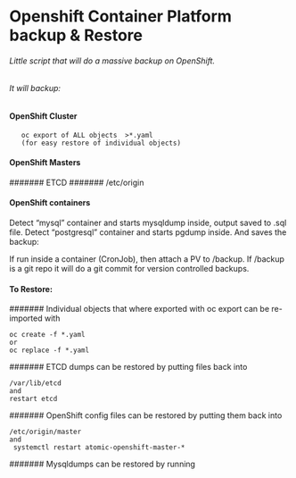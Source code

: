# Openshift Container Platform backup & Restore
 
###### Little script that will do a massive backup on OpenShift.
###### It will backup:

#### OpenShift Cluster

```
   oc export of ALL objects  >*.yaml
   (for easy restore of individual objects)
````

#### OpenShift Masters

####### ETCD
####### /etc/origin

#### OpenShift containers
Detect “mysql” container and starts mysqldump inside,
output saved to .sql file.
Detect “postgresql” container and starts pgdump inside.
And saves the backup:

If run inside a container (CronJob), then attach a PV to /backup.
If /backup is a git repo it will do a git commit for version controlled backups.

#### To Restore:

####### Individual objects that where exported with oc export can be re-imported with 
```
oc create -f *.yaml
or 
oc replace -f *.yaml
```

####### ETCD dumps can be restored by putting files back into 
```
/var/lib/etcd
and 
restart etcd
```

####### OpenShift config files can be restored by putting them back into 
```
/etc/origin/master
and
 systemctl restart atomic-openshift-master-*
```

####### Mysqldumps can be restored by running 
```oc -n $PROJECT exec $POD — /usr/bin/sh -c ‘PATH=$PATH:/opt/rh/mysql55/root/usr/bin:/opt/rh/rh-mysql56/root/usr/bin/ mysql -h 127.0.0.1 -u $MYSQL_USER –password=$MYSQL_PASSWORD $MYSQL_DATABASE’ </backup/mysql/$PROJECT/$DC.sql
```


